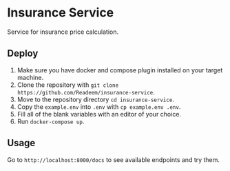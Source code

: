 # Insurance Service

Service for insurance price calculation.

## Deploy

1. Make sure you have docker and compose plugin installed on your target machine.
2. Clone the repository with `git clone https://github.com/Readeem/insurance-service`.
3. Move to the repository directory `cd insurance-service`.
4. Copy the `example.env` into `.env` with `cp example.env .env`.
5. Fill all of the blank variables with an editor of your choice.
6. Run `docker-compose up`.

## Usage

Go to `http://localhost:8000/docs` to see available endpoints and try them.
